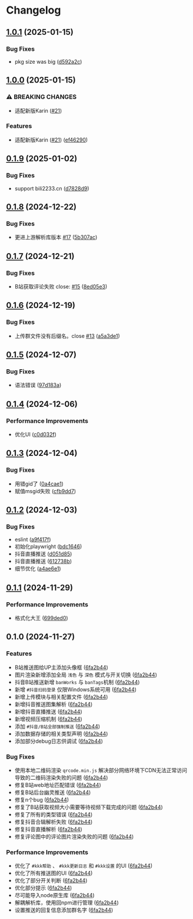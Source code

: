 # Changelog

## [1.0.1](https://github.com/ikenxuan/karin-plugin-kkk/compare/v1.0.0...v1.0.1) (2025-01-15)


### Bug Fixes

* pkg size was big ([d592a2c](https://github.com/ikenxuan/karin-plugin-kkk/commit/d592a2c5df6dc2ffe32db9af3f0f5726ad5aa7d2))

## [1.0.0](https://github.com/ikenxuan/karin-plugin-kkk/compare/v0.1.9...v1.0.0) (2025-01-15)


### ⚠ BREAKING CHANGES

* 适配新版Karin ([#21](https://github.com/ikenxuan/karin-plugin-kkk/issues/21))

### Features

* 适配新版Karin ([#21](https://github.com/ikenxuan/karin-plugin-kkk/issues/21)) ([ef46290](https://github.com/ikenxuan/karin-plugin-kkk/commit/ef46290c67452237cb83fc4e552c3f3901f5a0a8))

## [0.1.9](https://github.com/ikenxuan/karin-plugin-kkk/compare/v0.1.8...v0.1.9) (2025-01-02)


### Bug Fixes

* support bili2233.cn ([d7828d9](https://github.com/ikenxuan/karin-plugin-kkk/commit/d7828d9c053e926886658cd1f2556f78751371b4))

## [0.1.8](https://github.com/ikenxuan/karin-plugin-kkk/compare/v0.1.7...v0.1.8) (2024-12-22)


### Bug Fixes

* 更进上游解析库版本 [#17](https://github.com/ikenxuan/karin-plugin-kkk/issues/17) ([5b307ac](https://github.com/ikenxuan/karin-plugin-kkk/commit/5b307ac7aecf044038b20089a663d83aeb5e1a7c))

## [0.1.7](https://github.com/ikenxuan/karin-plugin-kkk/compare/v0.1.6...v0.1.7) (2024-12-21)


### Bug Fixes

* B站获取评论失败 close: [#15](https://github.com/ikenxuan/karin-plugin-kkk/issues/15) ([8ed05e3](https://github.com/ikenxuan/karin-plugin-kkk/commit/8ed05e3210ccef20c62e1125ad0add053bbd4c0b))

## [0.1.6](https://github.com/ikenxuan/karin-plugin-kkk/compare/v0.1.5...v0.1.6) (2024-12-19)


### Bug Fixes

* 上传群文件没有后缀名。close [#13](https://github.com/ikenxuan/karin-plugin-kkk/issues/13) ([a5a3de1](https://github.com/ikenxuan/karin-plugin-kkk/commit/a5a3de1952cec7c881586d8bb9cdf6a6219f610c))

## [0.1.5](https://github.com/ikenxuan/karin-plugin-kkk/compare/v0.1.4...v0.1.5) (2024-12-07)


### Bug Fixes

* 语法错误 ([97d183a](https://github.com/ikenxuan/karin-plugin-kkk/commit/97d183aa8351c92ba8bdc35812f9dcb061c2cc5e))

## [0.1.4](https://github.com/ikenxuan/karin-plugin-kkk/compare/v0.1.3...v0.1.4) (2024-12-06)


### Performance Improvements

* 优化UI ([c0d032f](https://github.com/ikenxuan/karin-plugin-kkk/commit/c0d032f330bca208a84c0c14973b7d44fa961996))

## [0.1.3](https://github.com/ikenxuan/karin-plugin-kkk/compare/v0.1.2...v0.1.3) (2024-12-04)


### Bug Fixes

* 用错gid了 ([0a4cae1](https://github.com/ikenxuan/karin-plugin-kkk/commit/0a4cae19ecf60b1e1104ad8f68709cd85053e70d))
* 赋值msgid失败 ([cfb9dd7](https://github.com/ikenxuan/karin-plugin-kkk/commit/cfb9dd76a6a2b8321a61fd43ccd931cb4d1fede5))

## [0.1.2](https://github.com/ikenxuan/karin-plugin-kkk/compare/v0.1.1...v0.1.2) (2024-12-03)


### Bug Fixes

* eslint ([a9f417f](https://github.com/ikenxuan/karin-plugin-kkk/commit/a9f417fbec4a40e40ca134d01d31bd280ca4bb4f))
* 初始化playwright ([bdc1646](https://github.com/ikenxuan/karin-plugin-kkk/commit/bdc1646ebfafbf4ddc3b512b639521aab6697d54))
* 抖音直播推送 ([d051d85](https://github.com/ikenxuan/karin-plugin-kkk/commit/d051d855bc0562e2440a792ca80f6dfd59c9a71d))
* 抖音直播推送 ([612738b](https://github.com/ikenxuan/karin-plugin-kkk/commit/612738b1039be5da569d4e5e13425776baf9be31))
* 细节优化 ([a4ae6e1](https://github.com/ikenxuan/karin-plugin-kkk/commit/a4ae6e1ff4fc039b668d1e884e1c81756c7ad7fe))

## [0.1.1](https://github.com/ikenxuan/karin-plugin-kkk/compare/v0.1.0...v0.1.1) (2024-11-29)


### Performance Improvements

* 格式化大王 ([699ded0](https://github.com/ikenxuan/karin-plugin-kkk/commit/699ded0ab0afed12bb5546446136018e8817519a))

## 0.1.0 (2024-11-27)


### Features

* B站推送图给UP主添加头像框 ([6fa2b44](https://github.com/ikenxuan/karin-plugin-kkk/commit/6fa2b44eda9f04afb1441783ee261aa0673dd746))
* 图片渲染新增添加全局 `浅色` 与 `深色` 模式与开关切换 ([6fa2b44](https://github.com/ikenxuan/karin-plugin-kkk/commit/6fa2b44eda9f04afb1441783ee261aa0673dd746))
* 抖音B站推送新增 `banWorks` 与 `banTags`机制 ([6fa2b44](https://github.com/ikenxuan/karin-plugin-kkk/commit/6fa2b44eda9f04afb1441783ee261aa0673dd746))
* 新增 `#抖音扫码登录` 仅限Windows系统可用 ([6fa2b44](https://github.com/ikenxuan/karin-plugin-kkk/commit/6fa2b44eda9f04afb1441783ee261aa0673dd746))
* 新增上传模块与相关配置文件 ([6fa2b44](https://github.com/ikenxuan/karin-plugin-kkk/commit/6fa2b44eda9f04afb1441783ee261aa0673dd746))
* 新增抖音推送图集解析 ([6fa2b44](https://github.com/ikenxuan/karin-plugin-kkk/commit/6fa2b44eda9f04afb1441783ee261aa0673dd746))
* 新增抖音直播推送 ([6fa2b44](https://github.com/ikenxuan/karin-plugin-kkk/commit/6fa2b44eda9f04afb1441783ee261aa0673dd746))
* 新增视频压缩机制 ([6fa2b44](https://github.com/ikenxuan/karin-plugin-kkk/commit/6fa2b44eda9f04afb1441783ee261aa0673dd746))
* 添加 `#抖音/B站全部强制推送` ([6fa2b44](https://github.com/ikenxuan/karin-plugin-kkk/commit/6fa2b44eda9f04afb1441783ee261aa0673dd746))
* 添加数据存储的相关类型声明 ([6fa2b44](https://github.com/ikenxuan/karin-plugin-kkk/commit/6fa2b44eda9f04afb1441783ee261aa0673dd746))
* 添加部分debug日志供调试 ([6fa2b44](https://github.com/ikenxuan/karin-plugin-kkk/commit/6fa2b44eda9f04afb1441783ee261aa0673dd746))


### Bug Fixes

* 使用本地二维码渲染 `qrcode.min.js` 解决部分网络环境下CDN无法正常访问导致的二维码渲染失败的问题 ([6fa2b44](https://github.com/ikenxuan/karin-plugin-kkk/commit/6fa2b44eda9f04afb1441783ee261aa0673dd746))
* 修复B站web地址匹配错误 ([6fa2b44](https://github.com/ikenxuan/karin-plugin-kkk/commit/6fa2b44eda9f04afb1441783ee261aa0673dd746))
* 修复B站后台幽灵推送 ([6fa2b44](https://github.com/ikenxuan/karin-plugin-kkk/commit/6fa2b44eda9f04afb1441783ee261aa0673dd746))
* 修复n个bug ([6fa2b44](https://github.com/ikenxuan/karin-plugin-kkk/commit/6fa2b44eda9f04afb1441783ee261aa0673dd746))
* 修复了B站获取视频大小需要等待视频下载完成的问题 ([6fa2b44](https://github.com/ikenxuan/karin-plugin-kkk/commit/6fa2b44eda9f04afb1441783ee261aa0673dd746))
* 修复了所有的类型错误 ([6fa2b44](https://github.com/ikenxuan/karin-plugin-kkk/commit/6fa2b44eda9f04afb1441783ee261aa0673dd746))
* 修复抖音合辑解析失败 ([6fa2b44](https://github.com/ikenxuan/karin-plugin-kkk/commit/6fa2b44eda9f04afb1441783ee261aa0673dd746))
* 修复抖音直播解析 ([6fa2b44](https://github.com/ikenxuan/karin-plugin-kkk/commit/6fa2b44eda9f04afb1441783ee261aa0673dd746))
* 修复评论图中的评论图片渲染失败的问题 ([6fa2b44](https://github.com/ikenxuan/karin-plugin-kkk/commit/6fa2b44eda9f04afb1441783ee261aa0673dd746))


### Performance Improvements

* 优化了 `#kkk帮助` 、 `#kkk更新日志` 和 `#kkk设置` 的UI ([6fa2b44](https://github.com/ikenxuan/karin-plugin-kkk/commit/6fa2b44eda9f04afb1441783ee261aa0673dd746))
* 优化了所有推送图的UI ([6fa2b44](https://github.com/ikenxuan/karin-plugin-kkk/commit/6fa2b44eda9f04afb1441783ee261aa0673dd746))
* 优化了部分开关判断 ([6fa2b44](https://github.com/ikenxuan/karin-plugin-kkk/commit/6fa2b44eda9f04afb1441783ee261aa0673dd746))
* 优化部分提示 ([6fa2b44](https://github.com/ikenxuan/karin-plugin-kkk/commit/6fa2b44eda9f04afb1441783ee261aa0673dd746))
* 尽可能导入node原生库 ([6fa2b44](https://github.com/ikenxuan/karin-plugin-kkk/commit/6fa2b44eda9f04afb1441783ee261aa0673dd746))
* 解耦解析库，使用回npm进行管理 ([6fa2b44](https://github.com/ikenxuan/karin-plugin-kkk/commit/6fa2b44eda9f04afb1441783ee261aa0673dd746))
* 设置推送的回复信息添加群名字 ([6fa2b44](https://github.com/ikenxuan/karin-plugin-kkk/commit/6fa2b44eda9f04afb1441783ee261aa0673dd746))
